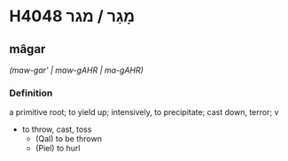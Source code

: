 # H4048 מָגַר / מגר

## mâgar

_(maw-gar' | maw-ɡAHR | ma-ɡAHR)_

### Definition

a primitive root; to yield up; intensively, to precipitate; cast down, terror; v

- to throw, cast, toss
  - (Qal) to be thrown
  - (Piel) to hurl
